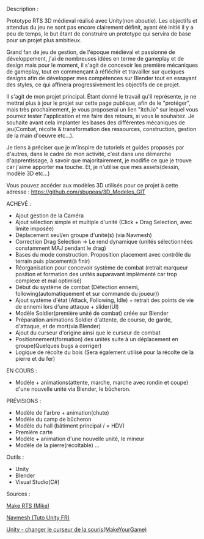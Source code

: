 Description : 

Prototype RTS 3D médieval réalisé avec Unity(non aboutie). Les objectifs et attendus du jeu ne sont pas encore clairement définit, ayant été initié il y a peu de temps, le but étant de construire un prototype qui servira de base pour un projet plus ambitieux.

Grand fan de jeu de gestion, de l'époque médiéval et passionné de développement, j'ai de nombreuses idées en terme de gameplay et de design mais pour le moment, il s'agit de concevoir les première mécaniques de gameplay, 
tout en commençant à réfléchir et travailler sur quelques designs afin de développer mes compétences sur Blender tout en essayant des styles, ce qui affinera progressivement les objectifs de ce projet.

Il s'agit de mon projet principal. Étant donné le travail qu'il représente, je ne mettrai plus à jour le projet sur cette page publique, afin de le "protéger", mais très prochainement, je vous proposerai un lien "itch.io" sur lequel vous pourrez tester l'application et me faire des retours, si vous le souhaitez. 
Je souhaite avant cela implanter les bases des différentes mécaniques de jeu(Combat, récolte & transformation des ressources, construction, gestion de la main d'oeuvre etc...).

Je tiens à préciser que je m'inspire de tutoriels et guides proposés par d'autres, dans le cadre de mon activité, c'est dans une démarche d'apprentissage, à savoir que majoritairement, je modifie 
ce que je trouve car j'aime apporter ma touche. Et, je n'utilise que mes assets(dessin, modèle 3D etc...)

Vous pouvez accéder aux modèles 3D utilisés pour ce projet à cette adresse : https://github.com/sbugeas/3D_Modeles_GIT



ACHEVÉ :

- Ajout gestion de la Caméra
- Ajout sélection simple et multiple d'unité (Click + Drag Selection, avec limite imposée)
- Déplacement seul/en groupe d'unité(s) (via Navmesh)
- Correction Drag Selection -> Le rend dynamique (unités sélectionnées constamment MAJ pendant le drag)
- Bases du mode construction. Proposition placement avec contrôle du terrain puis placement(à finir)
- Réorganisation pour concevoir système de combat (retrait marqueur position et formation des unités auparavant implémenté car trop complexe et mal optimisé)
- Début du système de combat (Détection ennemi, following(automatiquement et sur commande du joueur))
- Ajout système d'état (Attack, Following, Idle) + retrait des points de vie de ennemi lors d'une attaque + slider(UI)
- Modèle Soldier(première unité de combat) créée sur Blender
- Préparation animations Soldier d'attente, de course, de garde, d'attaque, et de mort(via Blender)
- Ajout du curseur d'origine ainsi que le curseur de combat
- Positionnement(formation) des unités suite à un déplacement en groupe(Quelques bugs à corriger)
- Logique de récolte du bois (Sera également utilisé pour la récolte de la pierre et du fer)

EN COURS :
- Modèle + animations(attente, marche, marche avec rondin et coupe) d'une nouvelle unité via Blender, le bûcheron.

PRÉVISIONS :
- Modèle de l'arbre + animation(chute)
- Modèle du camp de bûcheron
- Modèle du hall (bâtiment principal / = HDV)
- Première carte
- Modèle + animation d'une nouvelle unité, le mineur
- Modèle de la pierre(récoltable)
...

Outils :

- Unity
- Blender
- Visual Studio(C#)


Sources :

[Make RTS (Mike)](https://www.youtube.com/watch?v=-GfdKB_7mrY&list=PLtLToKUhgzwkCRQ9YAOtUIDbDQN5XXVAs)

[Navmesh (Tuto Unity FR)](https://www.youtube.com/watch?v=qOQVxPQ-C5Y&t=489s)

[Unity - changer le curseur de la souris(MakeYourGame)](https://www.youtube.com/watch?v=qifz_CXe4CQ&t=321s)

